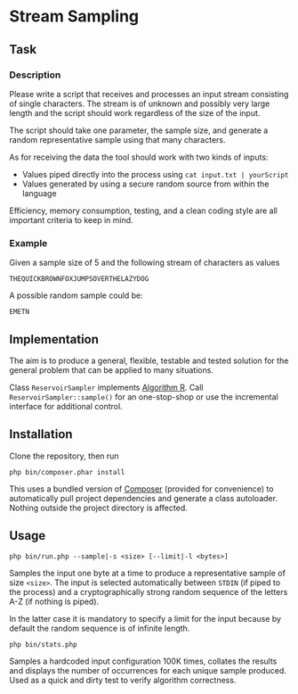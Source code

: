 # Stream Sampling

## Task

### Description

Please write a script that receives and processes an input stream consisting of single characters. The stream is of 
unknown and possibly very large length and the script should work regardless of the size of the input.

The script should take one parameter, the sample size, and generate a random representative sample using that many
characters.

As for receiving the data the tool should work with two kinds of inputs:

- Values piped directly into the process using `cat input.txt | yourScript`
- Values generated by using a secure random source from within the language

Efficiency, memory consumption, testing, and a clean coding style are all important criteria to keep in mind.

### Example

Given a sample size of 5 and the following stream of characters as values

    THEQUICKBROWNFOXJUMPSOVERTHELAZYDOG

A possible random sample could be:

    EMETN

## Implementation

The aim is to produce a general, flexible, testable and tested solution for the general problem that can be applied
to many situations.

Class `ReservoirSampler` implements [Algorithm R](https://en.wikipedia.org/wiki/Reservoir_sampling#Algorithm_R).
Call `ReservoirSampler::sample()` for an one-stop-shop or use the incremental interface for additional control.

## Installation

Clone the repository, then run

	php bin/composer.phar install

This uses a bundled version of [Composer](https://getcomposer.org/) (provided for convenience) to automatically
pull project dependencies and generate a class autoloader. Nothing outside the project directory is affected.

## Usage

    php bin/run.php --sample|-s <size> [--limit|-l <bytes>]

Samples the input one byte at a time to produce a representative sample of size `<size>`. The input is selected
automatically between `STDIN` (if piped to the process) and a cryptographically strong random sequence of the letters
A-Z (if nothing is piped).

In the latter case it is mandatory to specify a limit for the input because by default the random sequence is of
infinite length.

    php bin/stats.php

Samples a hardcoded input configuration 100K times, collates the results and displays the number of occurrences for
each unique sample produced. Used as a quick and dirty test to verify algorithm correctness.
